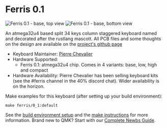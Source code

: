 # Ferris 0.1

![Ferris 0.1 - base, top view](https://i.imgur.com/s6nTn0C.jpg)
![Ferris 0.1 - base, bottom view](https://i.imgur.com/Ymlac2A.jpg)

An atmega32u4 based split 34 keys column staggered keyboard named and decorated after the rustlang mascott. All PCB files and some thoughts on the design are available on the [project's github page](https://github.com/pierrechevalier83/ferris)

* Keyboard Maintainer: [Pierre Chevalier](https://github.com/pierrechevalier83)
* Hardware Supported:
  * Ferris 0.1: atmega32u4 chip. Comes in 4 variants: base, low, high and compact
* Hardware Availability: Pierre Chevalier has been selling keyboard kits (see the #ferris channel in the 40% discord chat). Wider availability is on the horizon.

Make examples for this keyboard (after setting up your build environment):

    make ferris/0_1:default

See the [build environment setup](https://docs.qmk.fm/#/getting_started_build_tools) and the [make instructions](https://docs.qmk.fm/#/getting_started_make_guide) for more information. Brand new to QMK? Start with our [Complete Newbs Guide](https://docs.qmk.fm/#/newbs).
